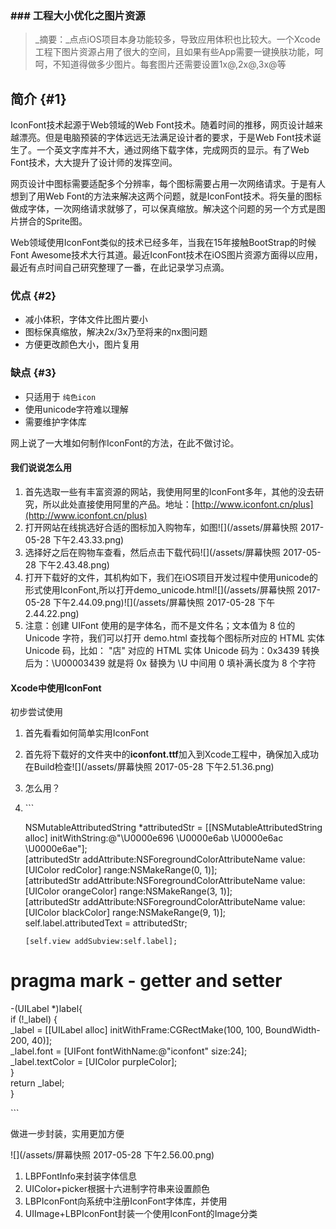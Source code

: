 ### \#\#\# 工程大小优化之图片资源

> _摘要：_点点iOS项目本身功能较多，导致应用体积也比较大。一个Xcode工程下图片资源占用了很大的空间，且如果有些App需要一键换肤功能，呵呵，不知道得做多少图片。每套图片还需要设置1x@,2x@,3x@等

## 简介 {#1}

IconFont技术起源于Web领域的Web Font技术。随着时间的推移，网页设计越来越漂亮。但是电脑预装的字体远远无法满足设计者的要求，于是Web Font技术诞生了。一个英文字库并不大，通过网络下载字体，完成网页的显示。有了Web Font技术，大大提升了设计师的发挥空间。

网页设计中图标需要适配多个分辨率，每个图标需要占用一次网络请求。于是有人想到了用Web Font的方法来解决这两个问题，就是IconFont技术。将矢量的图标做成字体，一次网络请求就够了，可以保真缩放。解决这个问题的另一个方式是图片拼合的Sprite图。

Web领域使用IconFont类似的技术已经多年，当我在15年接触BootStrap的时候Font Awesome技术大行其道。最近IconFont技术在iOS图片资源方面得以应用，最近有点时间自己研究整理了一番，在此记录学习点滴。

### 优点 {#2}

* 减小体积，字体文件比图片要小
* 图标保真缩放，解决2x/3x乃至将来的nx图问题
* 方便更改颜色大小，图片复用

### 缺点 {#3}

* 只适用于
  `纯色icon`
* 使用unicode字符难以理解
* 需要维护字体库

网上说了一大堆如何制作IconFont的方法，在此不做讨论。

#### 我们说说怎么用

1. 首先选取一些有丰富资源的网站，我使用阿里的IconFont多年，其他的没去研究，所以此处直接使用阿里的产品。地址：[http://www.iconfont.cn/plus](http://www.iconfont.cn/plus)
2. 打开网站在线挑选好合适的图标加入购物车，如图![](/assets/屏幕快照 2017-05-28 下午2.43.33.png)
3. 选择好之后在购物车查看，然后点击下载代码![](/assets/屏幕快照 2017-05-28 下午2.43.48.png)
4. 打开下载好的文件，其机构如下，我们在iOS项目开发过程中使用unicode的形式使用IconFont,所以打开demo\_unicode.html![](/assets/屏幕快照 2017-05-28 下午2.44.09.png)![](/assets/屏幕快照 2017-05-28 下午2.44.22.png)
5. 注意：创建 UIFont 使用的是字体名，而不是文件名；文本值为 8 位的 Unicode 字符，我们可以打开 demo.html 查找每个图标所对应的 HTML 实体 Unicode 码，比如： "店" 对应的 HTML 实体 Unicode 码为：0x3439 转换后为：\U00003439 就是将 0x 替换为 \U 中间用 0 填补满长度为 8 个字符

#### Xcode中使用IconFont

初步尝试使用

1. 首先看看如何简单实用IconFont
2. 首先将下载好的文件夹中的**iconfont.ttf**加入到Xcode工程中，确保加入成功在Build检查![](/assets/屏幕快照 2017-05-28 下午2.51.36.png)
3. 怎么用？
4. \`\`\`

   NSMutableAttributedString \*attributedStr = \[\[NSMutableAttributedString alloc\] initWithString:@"\U0000e696  \U0000e6ab  \U0000e6ac  \U0000e6ae"\];  
       \[attributedStr addAttribute:NSForegroundColorAttributeName value:\[UIColor redColor\] range:NSMakeRange\(0, 1\)\];  
       \[attributedStr addAttribute:NSForegroundColorAttributeName value:\[UIColor orangeColor\] range:NSMakeRange\(3, 1\)\];  
       \[attributedStr addAttribute:NSForegroundColorAttributeName value:\[UIColor blackColor\] range:NSMakeRange\(9, 1\)\];  
       self.label.attributedText = attributedStr;

   ```
   [self.view addSubview:self.label];
   ```

# pragma mark - getter and setter

-\(UILabel \*\)label{  
       if \(!\_label\) {  
           \_label = \[\[UILabel alloc\] initWithFrame:CGRectMake\(100, 100, BoundWidth-200, 40\)\];  
           \_label.font = \[UIFont fontWithName:@"iconfont" size:24\];  
           \_label.textColor = \[UIColor purpleColor\];  
       }  
       return \_label;  
   }

\`\`\`

做进一步封装，实用更加方便

![](/assets/屏幕快照 2017-05-28 下午2.56.00.png)

1. LBPFontInfo来封装字体信息
2. UIColor+picker根据十六进制字符串来设置颜色
3. LBPIconFont向系统中注册IconFont字体库，并使用
4. UIImage+LBPIconFont封装一个使用IconFont的Image分类



